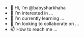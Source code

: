 - 👋 Hi, I’m @babysharkhaha
- 👀 I’m interested in ...
- 🌱 I’m currently learning ...
- 💞️ I’m looking to collaborate on ...
- 📫 How to reach me ...

<!---
babysharkhaha/babysharkhaha is a ✨ special ✨ repository because its `README.md` (this file) appears on your GitHub profile.
You can click the Preview link to take a look at your changes.
--->
